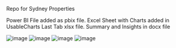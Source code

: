Repo for Sydney Properties

Power BI File added as pbix file.
Excel Sheet with Charts added in UsableCharts Last Tab xlsx file.
Summary and Insights in docx file

![image](https://user-images.githubusercontent.com/78803599/228919452-5ec06854-85c4-4287-8a79-29b3e19a6187.png)
![image](https://user-images.githubusercontent.com/78803599/228919633-8c7579ac-ca0a-49a9-a1e0-c3f27a014b77.png)
![image](https://user-images.githubusercontent.com/78803599/228919891-86736427-6597-442c-b088-08cb28af3d94.png)
![image](https://user-images.githubusercontent.com/78803599/228920111-6aff3323-9479-4aa7-984b-7ee9b5d9cfb6.png)
